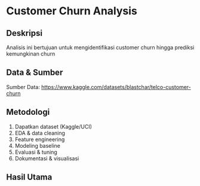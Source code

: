 # Customer Churn Analysis
## Deskripsi
Analisis ini bertujuan untuk mengidentifikasi customer churn hingga prediksi kemungkinan churn

## Data & Sumber
Sumber Data: https://www.kaggle.com/datasets/blastchar/telco-customer-churn 

## Metodologi
1. Dapatkan dataset (Kaggle/UCI)
2. EDA & data cleaning
3. Feature engineering
4. Modeling baseline
5. Evaluasi & tuning
6. Dokumentasi & visualisasi

## Hasil Utama
